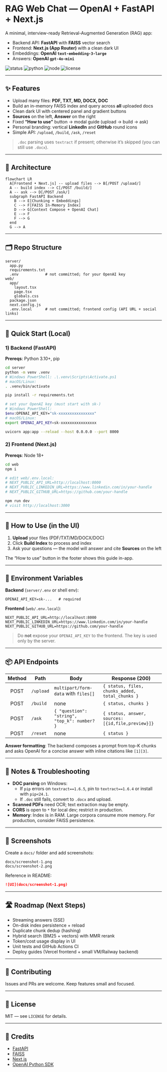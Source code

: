 # RAG Web Chat — OpenAI + FastAPI + Next.js

A minimal, interview-ready Retrieval-Augmented Generation (RAG) app:

- Backend API: **FastAPI** with **FAISS** vector search  
- Frontend: **Next.js (App Router)** with a clean dark UI  
- Embeddings: **OpenAI `text-embedding-3-large`**  
- Answers: **OpenAI `gpt-4o-mini`**

![status](https://img.shields.io/badge/status-active-success)
![python](https://img.shields.io/badge/python-3.10+-blue)
![node](https://img.shields.io/badge/node-18+-green)
![license](https://img.shields.io/badge/license-MIT-lightgrey)

---

## ✨ Features

- Upload many files: **PDF, TXT, MD, DOCX, DOC**
- Build an in-memory FAISS index and query across **all** uploaded docs
- Clean dark UI with centered panel and gradient buttons
- **Sources** on the left, **Answer** on the right
- Fixed **“How to use”** button → modal guide (upload → build → ask)
- Personal branding: vertical **LinkedIn** and **GitHub** round icons
- Simple API: `/upload`, `/build`, `/ask`, `/reset`

> `.doc` parsing uses `textract` if present; otherwise it’s skipped (you can still use `.docx`).

---

## 🧭 Architecture

```mermaid
flowchart LR
  A[Frontend • Next.js] -- upload files --> B[/POST /upload/]
  A -- build index --> C[/POST /build/]
  A -- ask --> D[/POST /ask/]
  subgraph FastAPI Backend
    B --> E[Chunking + Embeddings]
    C --> F[FAISS In-Memory Index]
    D --> G[Context Compose + OpenAI Chat]
    E --> F
    F --> G
  end
  G --> A
```

---

## 🗂 Repo Structure

```
server/
  app.py
  requirements.txt
  .env            # not committed; for your OpenAI key
web/
  app/
    layout.tsx
    page.tsx
    globals.css
  package.json
  next.config.js
  .env.local      # not committed; frontend config (API URL + social links)
```

---

## 🚀 Quick Start (Local)

### 1) Backend (FastAPI)

**Prereqs**: Python 3.10+, pip

```bash
cd server
python -m venv .venv
# Windows PowerShell: .\.venv\Scripts\Activate.ps1
# macOS/Linux:
. .venv/bin/activate

pip install -r requirements.txt

# set your OpenAI key (must start with sk-)
# Windows PowerShell:
$env:OPENAI_API_KEY="sk-xxxxxxxxxxxxxxxx"
# macOS/Linux:
export OPENAI_API_KEY=sk-xxxxxxxxxxxxxxxx

uvicorn app:app --reload --host 0.0.0.0 --port 8000
```

### 2) Frontend (Next.js)

**Prereqs**: Node 18+

```bash
cd web
npm i

# edit web/.env.local:
# NEXT_PUBLIC_API_URL=http://localhost:8000
# NEXT_PUBLIC_LINKEDIN_URL=https://www.linkedin.com/in/your-handle
# NEXT_PUBLIC_GITHUB_URL=https://github.com/your-handle

npm run dev
# visit http://localhost:3000
```

---

## 🧪 How to Use (in the UI)

1. **Upload** your files (PDF/TXT/MD/DOCX/DOC)  
2. Click **Build Index** to process and index  
3. Ask your questions — the model will answer and cite **Sources** on the left

The “How to use” button in the footer shows this guide in-app.

---

## 🔑 Environment Variables

**Backend** (`server/.env` or shell env):
```
OPENAI_API_KEY=sk-...   # required
```

**Frontend** (`web/.env.local`):
```
NEXT_PUBLIC_API_URL=http://localhost:8000
NEXT_PUBLIC_LINKEDIN_URL=https://www.linkedin.com/in/your-handle
NEXT_PUBLIC_GITHUB_URL=https://github.com/your-handle
```

> Do **not** expose your `OPENAI_API_KEY` to the frontend. The key is used only by the server.

---

## 📦 API Endpoints

| Method | Path     | Body                                          | Response (200)                                   |
|:------:|----------|-----------------------------------------------|--------------------------------------------------|
| POST   | `/upload`| `multipart/form-data` with `files[]`          | `{ status, files, chunks_added, total_chunks }`  |
| POST   | `/build` | none                                          | `{ status, chunks }`                             |
| POST   | `/ask`   | `{ "question": "string", "top_k": number? }`  | `{ status, answer, sources:[{id,file,preview}]}` |
| POST   | `/reset` | none                                          | `{ status }`                                     |

**Answer formatting**: The backend composes a prompt from top-K chunks and asks OpenAI for a concise answer with inline citations like `[1][3]`.

---

## 📝 Notes & Troubleshooting

- **DOC parsing** on Windows:
  - If `pip` errors on `textract==1.6.5`, pin to `textract==1.6.4` or install with `pip<24.1`.
  - If `.doc` still fails, convert to `.docx` and upload.
- **Scanned PDFs** need OCR; text extraction may be empty.
- **CORS** is open to `*` for local dev; restrict in production.
- **Memory**: Index is in RAM. Large corpora consume more memory. For production, consider FAISS persistence.

---

## 📸 Screenshots

Create a `docs/` folder and add screenshots:

```
docs/screenshot-1.png
docs/screenshot-2.png
```

Reference in README:

```md
![UI](docs/screenshot-1.png)
```

---

## 🛣️ Roadmap (Next Steps)

- Streaming answers (SSE)
- On-disk index persistence + reload
- Duplicate chunk dedup (hashing)
- Hybrid search (BM25 + vectors) with MMR rerank
- Token/cost usage display in UI
- Unit tests and GitHub Actions CI
- Deploy guides (Vercel frontend + small VM/Railway backend)

---

## 🤝 Contributing

Issues and PRs are welcome. Keep features small and focused.

---

## 📄 License

MIT — see `LICENSE` for details.

---

## 🙌 Credits

- [FastAPI](https://fastapi.tiangolo.com/)
- [FAISS](https://github.com/facebookresearch/faiss)
- [Next.js](https://nextjs.org/)
- [OpenAI Python SDK](https://github.com/openai/openai-python)
